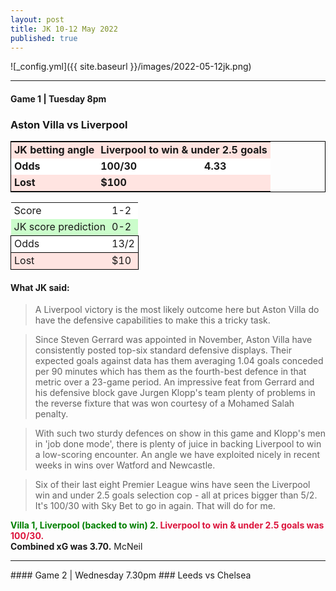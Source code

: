 ```yaml
---
layout: post
title: JK 10-12 May 2022
published: true
---
```


![_config.yml]({{ site.baseurl }}/images/2022-05-12jk.png)

<hr>
<head>
<style>
td {
    padding-right: 5px;
}
td {
    padding-left: 5px;
}
</style>
</head>

#### Game 1 | Tuesday 8pm
### Aston Villa vs Liverpool

<table style="border:1px solid black;">
  <tr style="background-color:mistyrose;">
    <td><b>JK betting angle</b></td>
    <td colspan="2"><b>Liverpool to win & under 2.5 goals</b></td>
    </tr>
  <tr style="background-color:white;">
    <td><b>Odds</b></td>
    <td><b>100/30</b></td>
    <td><b>4.33</b></td>
    </tr>
  <tr style="background-color:mistyrose;">
    <td><b>Lost</b></td>
    <td colspan="2"><b>$100</b></td>
    </tr>
</table>
<p></p>
<table>
  <tr style="background-color:white;">
    <td>Score</td>
    <td>1-2</td>
    </tr>
  <tr style="background-color:#CBFDCB;">
    <td>JK score prediction</td>
    <td>0-2</td>
    </tr>
  <tr style="background-color:white;border:1px solid black">
    <td>Odds</td>
    <td>13/2</td>
    </tr>
  <tr style="background-color:mistyrose;border:1px solid black">
    <td>Lost</td>
    <td>$10</td>
    </tr>
</table>

#### What JK said:
> A Liverpool victory is the most likely outcome here but Aston Villa do have the defensive capabilities to make this a tricky task.

> Since Steven Gerrard was appointed in November, Aston Villa have consistently posted top-six standard defensive displays. Their expected goals against data has them averaging 1.04 goals conceded per 90 minutes which has them as the fourth-best defence in that metric over a 23-game period. An impressive feat from Gerrard and his defensive block gave Jurgen Klopp's team plenty of problems in the reverse fixture that was won courtesy of a Mohamed Salah penalty.

> With such two sturdy defences on show in this game and Klopp's men in 'job done mode', there is plenty of juice in backing Liverpool to win a low-scoring encounter. An angle we have exploited nicely in recent weeks in wins over Watford and Newcastle.

> Six of their last eight Premier League wins have seen the Liverpool win and under 2.5 goals selection cop - all at prices bigger than 5/2. It's 100/30 with Sky Bet to go in again. That will do for me.

<b><font color="green">Villa 1, Liverpool (backed to win) 2. </font><font color="crimson">Liverpool to win & under 2.5 goals was 100/30.</font><br>Combined xG was 3.70.</b>
McNeil
<hr>
#### Game 2 | Wednesday 7.30pm
### Leeds vs Chelsea
